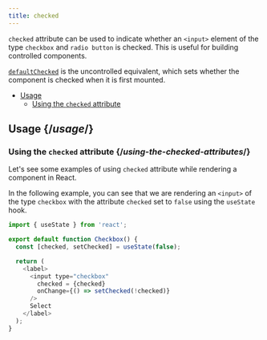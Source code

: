 ```yaml
---
title: checked
---
```


<Intro>

`checked` attribute can be used to indicate whether an `<input>` element of the type `checkbox` and `radio button` is checked. This is useful for building controlled components.

[`defaultChecked`](/apis/dom-attributes/defaultchecked) is the uncontrolled equivalent, which sets whether the component is checked when it is first mounted.

</Intro>

- [Usage](#usage)
  - [Using the `checked` attribute](#using-the-checked-attribute)

## Usage {/*usage*/}

### Using the `checked` attribute {/*using-the-checked-attributes*/}

Let's see some examples of using `checked` attribute while rendering a component in React.

In the following example, you can see that we are rendering an `<input>` of the type `checkbox` with the attribute `checked` set to `false` using the `useState` hook.

<Sandpack>

``` js
import { useState } from 'react';

export default function Checkbox() {
  const [checked, setChecked] = useState(false);

  return (
    <label>
      <input type="checkbox"
        checked = {checked}
        onChange={() => setChecked(!checked)}
      />
      Select
    </label>
  );
}

```
</Sandpack>
